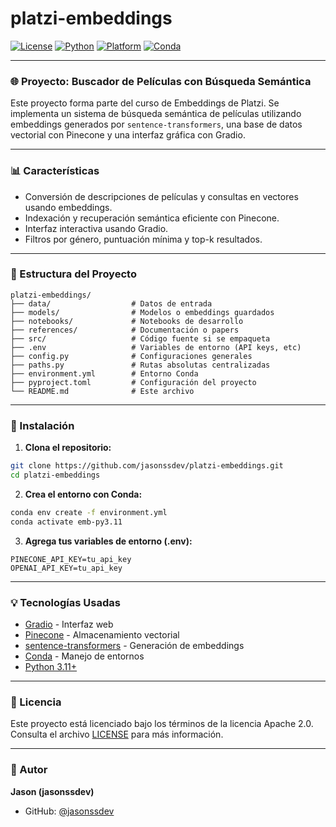 # platzi-embeddings

[![License](https://img.shields.io/badge/license-Apache_2.0-blue.svg)](LICENSE)
[![Python](https://img.shields.io/badge/python-3.11+-blue.svg)](https://www.python.org/downloads/release/python-3110/)
[![Platform](https://img.shields.io/badge/platform-MacOS%20%7C%20Linux%20%7C%20Windows-lightgrey)]()
[![Conda](https://img.shields.io/badge/Conda-environment-success)](https://docs.conda.io/)

---

### 🌐 Proyecto: Buscador de Películas con Búsqueda Semántica

Este proyecto forma parte del curso de Embeddings de Platzi. Se implementa un sistema de búsqueda semántica de películas utilizando embeddings generados por `sentence-transformers`, una base de datos vectorial con Pinecone y una interfaz gráfica con Gradio.

---

### 📊 Características

* Conversión de descripciones de películas y consultas en vectores usando embeddings.
* Indexación y recuperación semántica eficiente con Pinecone.
* Interfaz interactiva usando Gradio.
* Filtros por género, puntuación mínima y top-k resultados.

---

### 📁 Estructura del Proyecto

```
platzi-embeddings/
├── data/                  # Datos de entrada
├── models/                # Modelos o embeddings guardados
├── notebooks/             # Notebooks de desarrollo
├── references/            # Documentación o papers
├── src/                   # Código fuente si se empaqueta
├── .env                   # Variables de entorno (API keys, etc)
├── config.py              # Configuraciones generales
├── paths.py               # Rutas absolutas centralizadas
├── environment.yml        # Entorno Conda
├── pyproject.toml         # Configuración del proyecto
└── README.md              # Este archivo
```

---

### 🚀 Instalación

1. **Clona el repositorio:**

```bash
git clone https://github.com/jasonssdev/platzi-embeddings.git
cd platzi-embeddings
```

2. **Crea el entorno con Conda:**

```bash
conda env create -f environment.yml
conda activate emb-py3.11
```

3. **Agrega tus variables de entorno (.env):**

```
PINECONE_API_KEY=tu_api_key
OPENAI_API_KEY=tu_api_key
```

---

### 💡 Tecnologías Usadas

* [Gradio](https://gradio.app/) - Interfaz web
* [Pinecone](https://www.pinecone.io/) - Almacenamiento vectorial
* [sentence-transformers](https://www.sbert.net/) - Generación de embeddings
* [Conda](https://docs.conda.io/) - Manejo de entornos
* [Python 3.11+](https://www.python.org/)

---

### 📄 Licencia

Este proyecto está licenciado bajo los términos de la licencia Apache 2.0. Consulta el archivo [LICENSE](LICENSE) para más información.

---

### 🙌 Autor

**Jason (jasonssdev)**

* GitHub: [@jasonssdev](https://github.com/jasonssdev)


